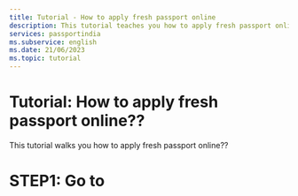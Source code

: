 ```yaml
---
title: Tutorial - How to apply fresh passport online
description: This tutorial teaches you how to apply fresh passport online
services: passportindia
ms.subservice: english
ms.date: 21/06/2023
ms.topic: tutorial 
---
```


# Tutorial: How to apply fresh passport online??

This tutorial walks you how to apply fresh passport online??

# **STEP1:** Go to 
